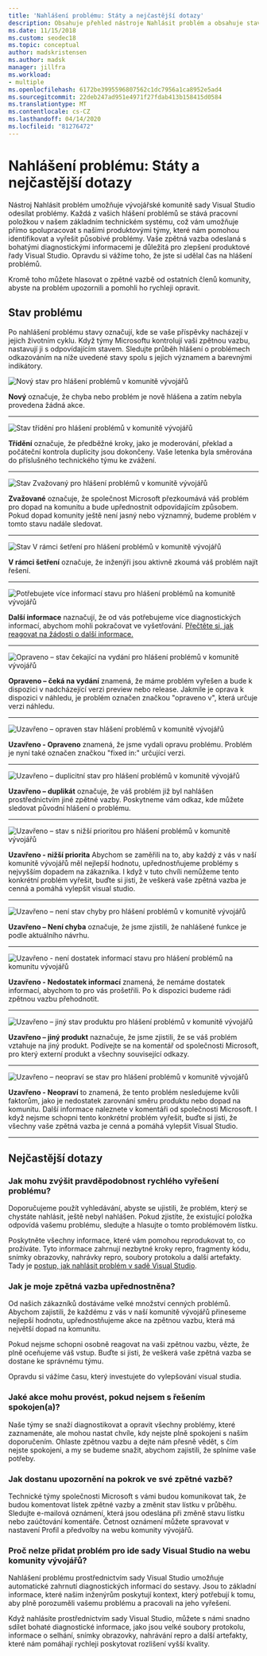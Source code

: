 ```yaml
---
title: 'Nahlášení problému: Státy a nejčastější dotazy'
description: Obsahuje přehled nástroje Nahlásit problém a obsahuje stavy a definice problémů.
ms.date: 11/15/2018
ms.custom: seodec18
ms.topic: conceptual
author: madskristensen
ms.author: madsk
manager: jillfra
ms.workload:
- multiple
ms.openlocfilehash: 6172be3995596807562c1dc7956a1ca8952e5ad4
ms.sourcegitcommit: 22deb247ad951e4971f27fdab413b158415d0584
ms.translationtype: MT
ms.contentlocale: cs-CZ
ms.lasthandoff: 04/14/2020
ms.locfileid: "81276472"
---
```

# <a name="report-a-problem-states-and-faq"></a>Nahlášení problému: Státy a nejčastější dotazy

Nástroj Nahlásit problém umožňuje vývojářské komunitě sady Visual Studio odesílat problémy. Každá z vašich hlášení problémů se stává pracovní položkou v našem základním technickém systému, což vám umožňuje přímo spolupracovat s našimi produktovými týmy, které nám pomohou identifikovat a vyřešit působivé problémy. Vaše zpětná vazba odeslaná s bohatými diagnostickými informacemi je důležitá pro zlepšení produktové řady Visual Studio. Opravdu si vážíme toho, že jste si udělal čas na hlášení problémů.

Kromě toho můžete hlasovat o zpětné vazbě od ostatních členů komunity, abyste na problém upozornili a pomohli ho rychleji opravit.

## <a name="problem-status"></a>Stav problému

Po nahlášení problému stavy označují, kde se vaše příspěvky nacházejí v jejich životním cyklu. Když týmy Microsoftu kontrolují vaši zpětnou vazbu, nastavují ji s odpovídajícím stavem.  Sledujte průběh hlášení o problémech odkazováním na níže uvedené stavy spolu s jejich významem a barevnými indikátory.

![Nový stav pro hlášení problémů v komunitě vývojářů](../ide/media/ProblemStates/New.jpg)

**Nový** označuje, že chyba nebo problém je nově hlášena a zatím nebyla provedena žádná akce.

- - -

![Stav třídění pro hlášení problémů v komunitě vývojářů](../ide/media/ProblemStates/Triaged.jpg)

**Třídění** označuje, že předběžné kroky, jako je moderování, překlad a počáteční kontrola duplicity jsou dokončeny. Vaše letenka byla směrována do příslušného technického týmu ke zvážení.

- - -

![Stav Zvažovaný pro hlášení problémů v komunitě vývojářů](../ide/media/ProblemStates/UnderConsideration.jpg)

**Zvažované** označuje, že společnost Microsoft přezkoumává váš problém pro dopad na komunitu a bude upřednostnit odpovídajícím způsobem. Pokud dopad komunity ještě není jasný nebo významný, budeme problém v tomto stavu nadále sledovat.

- - -

![Stav V rámci šetření pro hlášení problémů v komunitě vývojářů](../ide/media/ProblemStates/UnderInvestigation.jpg)

**V rámci šetření** označuje, že inženýři jsou aktivně zkoumá váš problém najít řešení.

- - -

![Potřebujete více informací stavu pro hlášení problémů na komunitě vývojářů](../ide/media/ProblemStates/NeedMoreInfo.jpg)

**Další informace** naznačují, že od vás potřebujeme více diagnostických informací, abychom mohli pokračovat ve vyšetřování.  [Přečtěte si, jak reagovat na žádosti o další informace.](./how-to-report-a-problem-with-visual-studio.md#when-further-information-is-needed-need-more-info)

- - -

![Opraveno – stav čekající na vydání pro hlášení problémů v komunitě vývojářů](../ide/media/ProblemStates/FixedPendingRelease.jpg)

**Opraveno – čeká na vydání** znamená, že máme problém vyřešen a bude k dispozici v nadcházející verzi preview nebo release.  Jakmile je oprava k dispozici v náhledu, je problém označen značkou "opraveno v", která určuje verzi náhledu.

- - -

![Uzavřeno – opraven stav hlášení problémů v komunitě vývojářů](../ide/media/ProblemStates/ClosedFixed.jpg)

**Uzavřeno - Opraveno** znamená, že jsme vydali opravu problému. Problém je nyní také označen značkou "fixed in:" určující verzi.

- - -

![Uzavřeno – duplicitní stav pro hlášení problémů v komunitě vývojářů](../ide/media/ProblemStates/ClosedDuplicate.jpg)

**Uzavřeno – duplikát** označuje, že váš problém již byl nahlášen prostřednictvím jiné zpětné vazby. Poskytneme vám odkaz, kde můžete sledovat původní hlášení o problému.

- - -

![Uzavřeno – stav s nižší prioritou pro hlášení problémů v komunitě vývojářů](../ide/media/ProblemStates/ClosedLowerPriority.jpg)

**Uzavřeno - nižší priorita** Abychom se zaměřili na to, aby každý z vás v naší komunitě vývojářů měl nejlepší hodnotu, upřednostňujeme problémy s nejvyšším dopadem na zákazníka. I když v tuto chvíli nemůžeme tento konkrétní problém vyřešit, buďte si jisti, že veškerá vaše zpětná vazba je cenná a pomáhá vylepšit visual studio.

- - -

![Uzavřeno – není stav chyby pro hlášení problémů v komunitě vývojářů](../ide/media/ProblemStates/ClosedNotABug.jpg)

**Uzavřeno – Není chyba** označuje, že jsme zjistili, že nahlášené funkce je podle aktuálního návrhu.

- - -

![Uzavřeno - není dostatek informací stavu pro hlášení problémů na komunitu vývojářů](../ide/media/ProblemStates/ClosedNotEnoughInfo.jpg)

**Uzavřeno - Nedostatek informací** znamená, že nemáme dostatek informací, abychom to pro vás prošetřili. Po k dispozici budeme rádi zpětnou vazbu přehodnotit.

- - -

![Uzavřeno – jiný stav produktu pro hlášení problémů v komunitě vývojářů](../ide/media/ProblemStates/ClosedOtherProduct.jpg)

**Uzavřeno – jiný produkt** naznačuje, že jsme zjistili, že se váš problém vztahuje na jiný produkt. Podívejte se na komentář od společnosti Microsoft, pro který externí produkt a všechny související odkazy.

- - -

![Uzavřeno – neopraví se stav pro hlášení problémů v komunitě vývojářů](../ide/media/ProblemStates/ClosedWontFix.jpg)

**Uzavřeno - Neopraví** to znamená, že tento problém nesledujeme kvůli faktorům, jako je nedostatek zarovnání směru produktu nebo dopad na komunitu. Další informace naleznete v komentáři od společnosti Microsoft.  I když nejsme schopni tento konkrétní problém vyřešit, buďte si jisti, že všechny vaše zpětná vazba je cenná a pomáhá vylepšit Visual Studio.

- - -

## <a name="faq"></a>Nejčastější dotazy

### <a name="how-can-i-increase-the-chance-of-my-problem-getting-resolved-quickly"></a>Jak mohu zvýšit pravděpodobnost rychlého vyřešení problému?

Doporučujeme použít vyhledávání, abyste se ujistili, že problém, který se chystáte nahlásit, ještě nebyl nahlášen. Pokud zjistíte, že existující položka odpovídá vašemu problému, sledujte a hlasujte o tomto problémovém lístku.

Poskytněte všechny informace, které vám pomohou reprodukovat to, co prožíváte.  Tyto informace zahrnují nezbytné kroky repro, fragmenty kódu, snímky obrazovky, nahrávky repro, soubory protokolu a další artefakty.  Tady je [postup, jak nahlásit problém v sadě Visual Studio](./how-to-report-a-problem-with-visual-studio.md).

### <a name="how-is-my-feedback-prioritized"></a>Jak je moje zpětná vazba upřednostněna?

Od našich zákazníků dostáváme velké množství cenných problémů. Abychom zajistili, že každému z vás v naší komunitě vývojářů přineseme nejlepší hodnotu, upřednostňujeme akce na zpětnou vazbu, která má největší dopad na komunitu.

Pokud nejsme schopni osobně reagovat na vaši zpětnou vazbu, vězte, že plně oceňujeme váš vstup. Buďte si jisti, že veškerá vaše zpětná vazba se dostane ke správnému týmu.

Opravdu si vážíme času, který investujete do vylepšování visual studia.

### <a name="what-actions-can-i-take-if-im-not-satisfied-with-the-resolution"></a>Jaké akce mohu provést, pokud nejsem s řešením spokojen(a)?

Naše týmy se snaží diagnostikovat a opravit všechny problémy, které zaznamenáte, ale mohou nastat chvíle, kdy nejste plně spokojeni s naším doporučením. Ohlaste zpětnou vazbu a dejte nám přesně vědět, s čím nejste spokojeni, a my se budeme snažit, abychom zajistili, že splníme vaše potřeby.

### <a name="how-will-i-get-notified-of-progress-on-my-feedback"></a>Jak dostanu upozornění na pokrok ve své zpětné vazbě?

Technické týmy společnosti Microsoft s vámi budou komunikovat tak, že budou komentovat lístek zpětné vazby a změnit stav lístku v průběhu. Sledujte e-mailová oznámení, která jsou odeslána při změně stavu lístku nebo zaúčtování komentáře.  Četnost oznámení můžete spravovat v nastavení Profil a předvolby na webu komunity vývojářů.

### <a name="why-cant-i-add-a-problem-for-visual-studio-ide-on-the-developer-community-website"></a>Proč nelze přidat problém pro ide sady Visual Studio na webu komunity vývojářů?

Nahlášení problému prostřednictvím sady Visual Studio umožňuje automatické zahrnutí diagnostických informací do sestavy. Jsou to základní informace, které našim inženýrům poskytují kontext, který potřebují k tomu, aby plně porozuměli vašemu problému a pracovali na jeho vyřešení.

Když nahlásíte prostřednictvím sady Visual Studio, můžete s námi snadno sdílet bohaté diagnostické informace, jako jsou velké soubory protokolu, informace o selhání, snímky obrazovky, nahrávání repro a další artefakty, které nám pomáhají rychleji poskytovat rozlišení vyšší kvality.
